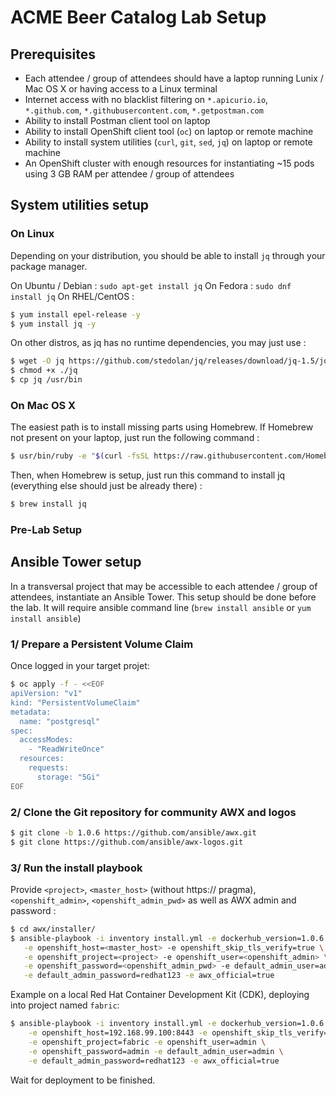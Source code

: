 # ACME Beer Catalog Lab Setup

## Prerequisites

* Each attendee / group of attendees should have a laptop running Lunix / Mac OS X or having access to a Linux terminal
* Internet access with no blacklist filtering on `*.apicurio.io`, `*.github.com`, `*.githubusercontent.com`, `*.getpostman.com`
* Ability to install Postman client tool on laptop
* Ability to install OpenShift client tool (`oc`) on laptop or remote machine
* Ability to install system utilities (`curl`, `git`, `sed`, `jq`) on laptop or remote machine
* An OpenShift cluster with enough resources for instantiating ~15 pods using 3 GB RAM per attendee / group of attendees

## System utilities setup

### On Linux
Depending on your distribution, you should be able to install `jq` through your package manager.

On Ubuntu / Debian : `sudo apt-get install jq`
On Fedora : `sudo dnf install jq`
On RHEL/CentOS :
```sh
$ yum install epel-release -y
$ yum install jq -y
```

On other distros, as jq has no runtime dependencies, you may just use :
```sh
$ wget -O jq https://github.com/stedolan/jq/releases/download/jq-1.5/jq-linux64
$ chmod +x ./jq
$ cp jq /usr/bin
```

### On Mac OS X

The easiest path is to install missing parts using Homebrew. If Homebrew not present on your laptop, just run the following command :
```sh
$ usr/bin/ruby -e "$(curl -fsSL https://raw.githubusercontent.com/Homebrew/install/master/install)"
```

Then, when Homebrew is setup, just run this command to install jq (everything else should just be already there) :
```sh
$ brew install jq
```

### Pre-Lab Setup

## Ansible Tower setup

In a transversal project that may be accessible to each attendee / group of attendees, instantiate an Ansible Tower. This setup should be done before the lab. It will require ansible command line (`brew install ansible` or `yum install ansible`)

### 1/ Prepare a Persistent Volume Claim

Once logged in your target projet:

```sh
$ oc apply -f - <<EOF
apiVersion: "v1"
kind: "PersistentVolumeClaim"
metadata:
  name: "postgresql"
spec:
  accessModes:
    - "ReadWriteOnce"
  resources:
    requests:
      storage: "5Gi"
EOF
```

### 2/ Clone the Git repository for community AWX and logos

```sh
$ git clone -b 1.0.6 https://github.com/ansible/awx.git
$ git clone https://github.com/ansible/awx-logos.git
```

### 3/ Run the install playbook

Provide `<project>`, `<master_host>` (without https:// pragma), `<openshift_admin>`, `<openshift_admin_pwd>` as well as AWX admin and password :

```sh
$ cd awx/installer/
$ ansible-playbook -i inventory install.yml -e dockerhub_version=1.0.6 \
   -e openshift_host=<master_host> -e openshift_skip_tls_verify=true \
   -e openshift_project=<project> -e openshift_user=<openshift_admin> \
   -e openshift_password=<openshift_admin_pwd> -e default_admin_user=admin \
   -e default_admin_password=redhat123 -e awx_official=true
```

Example on a local Red Hat Container Development Kit (CDK), deploying into project named `fabric`:

```sh
$ ansible-playbook -i inventory install.yml -e dockerhub_version=1.0.6 \
    -e openshift_host=192.168.99.100:8443 -e openshift_skip_tls_verify=true \
    -e openshift_project=fabric -e openshift_user=admin \
    -e openshift_password=admin -e default_admin_user=admin \
    -e default_admin_password=redhat123 -e awx_official=true
```

Wait for deployment to be finished.
